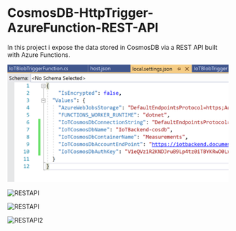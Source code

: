# CosmosDB-HttpTrigger-AzureFunction-REST-API

In this project i expose the data stored in CosmosDB via a REST API built with Azure Functions.


![Cosmos2](https://github.com/RabiaKanwal/Cosmos-HttpTrigger-RestApi/blob/master/Cosmos-HttpTrigger-RestApi/Images/Cosmosdb2.png)


![RESTAPI](https://github.com/RabiaKanwal/CosmosDb-HttpTrigger-AzureFunction-REST-API/blob/master/Cosmos-HttpTrigger-RestApi/Images/Screenshot%202020-01-15%20at%2010.59.10.png)


![RESTAPI](https://github.com/RabiaKanwal/CosmosDb-HttpTrigger-AzureFunction-REST-API/blob/master/Cosmos-HttpTrigger-RestApi/Images/RestAPI.png)


![RESTAPI2](https://github.com/RabiaKanwal/CosmosDb-HttpTrigger-AzureFunction-REST-API/blob/master/Cosmos-HttpTrigger-RestApi/Images/RESTAPI2.png)
